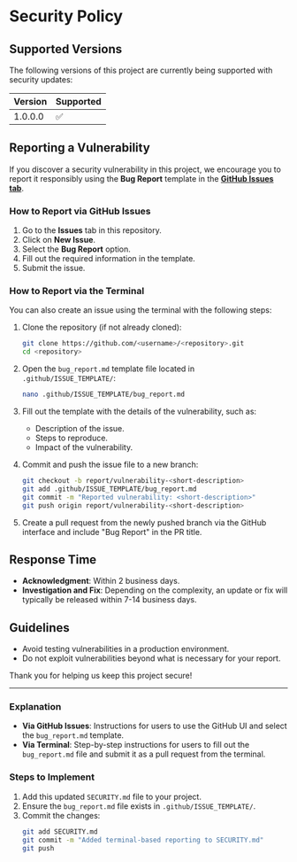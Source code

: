 # Security Policy

## Supported Versions
The following versions of this project are currently being supported with security updates:

| Version | Supported          |
|---------|--------------------|
| 1.0.0.0 | :white_check_mark: |

## Reporting a Vulnerability
If you discover a security vulnerability in this project, we encourage you to report it responsibly using the **Bug Report** template in the **[GitHub Issues tab](../../issues/new?template=bug_report.md)**.

### How to Report via GitHub Issues
1. Go to the **Issues** tab in this repository.
2. Click on **New Issue**.
3. Select the **Bug Report** option.
4. Fill out the required information in the template.
5. Submit the issue.

### How to Report via the Terminal
You can also create an issue using the terminal with the following steps:
1. Clone the repository (if not already cloned):
   ```bash
   git clone https://github.com/<username>/<repository>.git
   cd <repository>

1. Open the `bug_report.md` template file located in `.github/ISSUE_TEMPLATE/`:
    
    ```bash
    nano .github/ISSUE_TEMPLATE/bug_report.md
    ```
    
2. Fill out the template with the details of the vulnerability, such as:
    - Description of the issue.
    - Steps to reproduce.
    - Impact of the vulnerability.
3. Commit and push the issue file to a new branch:
    
    ```bash
    git checkout -b report/vulnerability-<short-description>
    git add .github/ISSUE_TEMPLATE/bug_report.md
    git commit -m "Reported vulnerability: <short-description>"
    git push origin report/vulnerability-<short-description>
    ```
    
4. Create a pull request from the newly pushed branch via the GitHub interface and include "Bug Report" in the PR title.

## Response Time

- **Acknowledgment**: Within 2 business days.
- **Investigation and Fix**: Depending on the complexity, an update or fix will typically be released within 7-14 business days.

## Guidelines

- Avoid testing vulnerabilities in a production environment.
- Do not exploit vulnerabilities beyond what is necessary for your report.

Thank you for helping us keep this project secure!

---

### **Explanation**
- **Via GitHub Issues**: Instructions for users to use the GitHub UI and select the `bug_report.md` template.
- **Via Terminal**: Step-by-step instructions for users to fill out the `bug_report.md` file and submit it as a pull request from the terminal.

### **Steps to Implement**
1. Add this updated `SECURITY.md` file to your project.
2. Ensure the `bug_report.md` file exists in `.github/ISSUE_TEMPLATE/`.
3. Commit the changes:
   ```bash
   git add SECURITY.md
   git commit -m "Added terminal-based reporting to SECURITY.md"
   git push